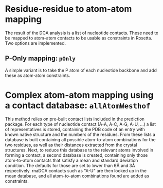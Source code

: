 # Residue-residue to atom-atom mapping

The result of the DCA analysis is a list of nucleotide contacts. These need to
be mapped to atom-atom contacts to be usable as constraints in Rosetta. Two
options are implemented.

## P-Only mapping: `pOnly`

A simple variant is to take the P atom of each nucleotide backbone and add
these as atom-atom constraints.

# Complex atom-atom mapping using a contact database: `allAtomWesthof`

This method relies on pre-built contact lists included in the prediction
package. For each type of nucleotide contact (A-A, A-C, A-G, A-U, …) a list of
representatives is stored, containing the PDB code of an entry with known
native structure and the numbers of the residues. From these lists a database
is built containing all possible atom-to-atom combinations for the two residues,
as well as their distances extracted from the crystal structures. Next, to
reduce this database to the relevant atoms involved in forming a contact, a
second database is created, containing only those atom-to-atom contacts that
satisfy a mean and standard deviation condition. The defaults for those are set
to lower than 6Å and 3Å respectively. rnaDCA contacts such as "A-U" are then
looked up in the mean database, and all atom-to-atom combinations found are
added as constraints.
